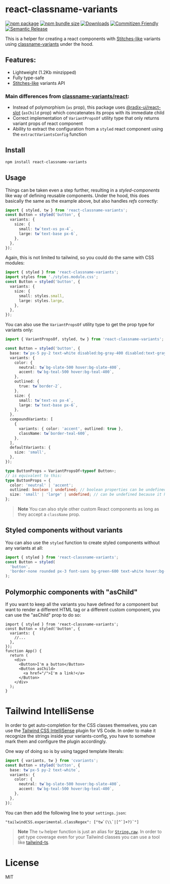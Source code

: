 # react-classname-variants

[![npm package][npm-img]][npm-url]
[![npm bundle size][bundle-size-img]][bundle-size-url]
[![Downloads][downloads-img]][downloads-url]
[![Commitizen Friendly][commitizen-img]][commitizen-url]
[![Semantic Release][semantic-release-img]][semantic-release-url]

This is a helper for creating a react components with [Stitches-like](https://github.com/stitchesjs/stitches) variants using [classname-variants](https://github.com/fgnass/classname-variants) under the hood.

## Features:

- Lightweight (1.2Kb minzipped)
- Fully type-safe
- [Stitches-like](https://github.com/stitchesjs/stitches) variants API

### Main differences from [classname-variants/react](https://github.com/fgnass/classname-variants#bonus-styled-components-but-for-static-css-):

- Instead of polymorphism (`as` prop), this package uses [@radix-ui/react-slot](https://www.radix-ui.com/docs/primitives/utilities/slot) (`asChild` prop) which concatenates its props with its immediate child
- Correct implementation of `VariantPropsOf` utility type that only returns variant props of react component
- Ability to extract the configuration from a `styled` react component using the `extractVariantsConfig` function

## Install

```bash
npm install react-classname-variants
```

## Usage

Things can be taken even a step further, resulting in a _styled-components_ like way of defining reusable components. Under the hood, this does basically the same as the example above, but also handles _refs_ correctly:

```ts
import { styled, tw } from 'react-classname-variants';
const Button = styled('button', {
  variants: {
    size: {
      small: tw`text-xs px-4`,
      large: tw`text-base px-6`,
    },
  },
});
```

Again, this is not limited to tailwind, so you could do the same with CSS modules:

```ts
import { styled } from 'react-classname-variants';
import styles from './styles.module.css';
const Button = styled('button', {
  variants: {
    size: {
      small: styles.small,
      large: styles.large,
    },
  },
});
```

You can also use the `VariantPropsOf` utility type to get the prop type for variants only:

```ts
import { VariantPropsOf, styled, tw } from 'react-classname-variants';

const Button = styled('button', {
  base: tw`px-5 py-2 text-white disabled:bg-gray-400 disabled:text-gray-300`,
  variants: {
    color: {
      neutral: tw`bg-slate-500 hover:bg-slate-400`,
      accent: tw`bg-teal-500 hover:bg-teal-400`,
    },
    outlined: {
      true: tw`border-2`,
    },
    size: {
      small: tw`text-xs px-4`,
      large: tw`text-base px-6`,
    },
  },
  compoundVariants: [
    {
      variants: { color: 'accent', outlined: true },
      className: tw`border-teal-600`,
    },
  ],
  defaultVariants: {
    size: 'small',
  },
});

type ButtonProps = VariantPropsOf<typeof Button>;
// is equivalent to this:
type ButtonProps = {
  color: 'neutral' | 'accent';
  outlined: boolean | undefined; // boolean properties can be undefined
  size: 'small' | 'large' | undefined; // can be undefined because it has a default variant
};
```

> **Note**
> You can also style other custom React components as long as they accept a `className` prop.

## Styled components without variants

You can also use the `styled` function to create styled components without any variants at all:

```ts
import { styled } from 'react-classname-variants';
const Button = styled(
  'button',
  'border-none rounded px-3 font-sans bg-green-600 text-white hover:bg-green-500'
);
```

## Polymorphic components with "asChild"

If you want to keep all the variants you have defined for a component but want to render a different HTML tag or a different custom component, you can use the "asChild" prop to do so:

```tsx
import { styled } from 'react-classname-variants';
const Button = styled('button', {
  variants: {
    //...
  },
});
function App() {
  return (
    <div>
      <Button>I'm a button</Button>
      <Button asChild>
        <a href="/">I'm a link!</a>
      </Button>
    </div>
  );
}
```

# Tailwind IntelliSense

In order to get auto-completion for the CSS classes themselves, you can use the [Tailwind CSS IntelliSense](https://github.com/tailwindlabs/tailwindcss-intellisense) plugin for VS Code. In order to make it recognize the strings inside your variants-config, you have to somehow mark them and configure the plugin accordingly.

One way of doing so is by using tagged template literals:

```ts
import { variants, tw } from 'cvariants';
const Button = styled('button', {
  base: tw`px-5 py-2 text-white`,
  variants: {
    color: {
      neutral: tw`bg-slate-500 hover:bg-slate-400`,
      accent: tw`bg-teal-500 hover:bg-teal-400`,
    },
  },
});
```

You can then add the following line to your `settings.json`:

```
"tailwindCSS.experimental.classRegex": ["tw`(\\`|[^`]+?)`"]
```

> **Note**
> The `tw` helper function is just an alias for [`String.raw`](https://developer.mozilla.org/en-US/docs/Web/JavaScript/Reference/Global_Objects/String/raw).
> In order to get type coverage even for your Tailwind classes you can use a tool like [tailwind-ts](https://github.com/mathieutu/tailwind-ts).

# License

MIT

[npm-img]: https://img.shields.io/npm/v/react-classname-variants
[npm-url]: https://www.npmjs.com/package/react-classname-variants
[bundle-size-img]: https://img.shields.io/bundlephobia/minzip/react-classname-variants
[bundle-size-url]: https://bundlephobia.com/package/react-classname-variants
[downloads-img]: https://img.shields.io/npm/dt/react-classname-variants
[downloads-url]: https://www.npmtrends.com/react-classname-variants
[semantic-release-img]: https://img.shields.io/badge/%20%20%F0%9F%93%A6%F0%9F%9A%80-semantic--release-e10079.svg
[semantic-release-url]: https://github.com/semantic-release/semantic-release
[commitizen-img]: https://img.shields.io/badge/commitizen-friendly-brightgreen.svg
[commitizen-url]: http://commitizen.github.io/cz-cli/
